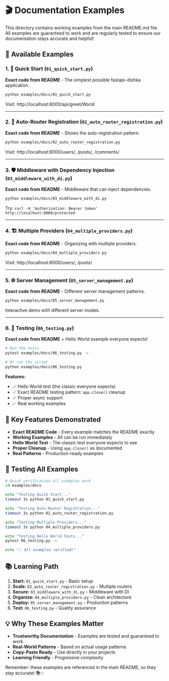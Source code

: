 # 🎬 Documentation Examples

This directory contains working examples from the main README.md file. All examples are guaranteed to work and are regularly tested to ensure our documentation stays accurate and helpful!

## 🎯 Available Examples

### 1. 🚀 Quick Start (`01_quick_start.py`)

**Exact code from README** - The simplest possible fastapi-dishka application.

```bash
python examples/docs/01_quick_start.py
```

Visit: http://localhost:8000/api/greet/World

---

### 2. 🔄 Auto-Router Registration (`02_auto_router_registration.py`)

**Exact code from README** - Shows the auto-registration pattern.

```bash
python examples/docs/02_auto_router_registration.py
```

Visit: http://localhost:8000/users/, /posts/, /comments/

---

### 3. 🛡️ Middleware with Dependency Injection (`03_middleware_with_di.py`)

**Exact code from README** - Middleware that can inject dependencies.

```bash
python examples/docs/03_middleware_with_di.py
```

Try: `curl -H 'Authorization: Bearer token' http://localhost:8000/protected`

---

### 4. 🏗️ Multiple Providers (`04_multiple_providers.py`)

**Exact code from README** - Organizing with multiple providers.

```bash
python examples/docs/04_multiple_providers.py
```

Visit: http://localhost:8000/users/, /posts/

---

### 5. 🌐 Server Management (`05_server_management.py`)

**Exact code from README** - Different server management patterns.

```bash
python examples/docs/05_server_management.py
```

Interactive demo with different server modes.

---

### 6. 🧪 Testing (`06_testing.py`)

**Exact code from README** + Hello World example everyone expects!

```bash
# Run the tests
pytest examples/docs/06_testing.py -v

# Or run the script
python examples/docs/06_testing.py
```

**Features:**

- ✅ Hello World test (the classic everyone expects)
- ✅ Exact README testing pattern: `app.close()` cleanup
- ✅ Proper async support
- ✅ Real working examples

## 🎯 Key Features Demonstrated

- **Exact README Code** - Every example matches the README exactly
- **Working Examples** - All can be run immediately
- **Hello World Test** - The classic test everyone expects to see
- **Proper Cleanup** - Using `app.close()` as documented
- **Real Patterns** - Production-ready examples

## 🧪 Testing All Examples

```bash
# Quick verification all examples work
cd examples/docs

echo "Testing Quick Start..."
timeout 3s python 01_quick_start.py

echo "Testing Auto-Router Registration..."
timeout 3s python 02_auto_router_registration.py

echo "Testing Multiple Providers..."
timeout 3s python 04_multiple_providers.py

echo "Testing Hello World Tests..."
pytest 06_testing.py -v

echo "✅ All examples verified!"
```

## 📚 Learning Path

1. **Start:** `01_quick_start.py` - Basic setup
2. **Scale:** `02_auto_router_registration.py` - Multiple routers
3. **Secure:** `03_middleware_with_di.py` - Middleware with DI
4. **Organize:** `04_multiple_providers.py` - Clean architecture
5. **Deploy:** `05_server_management.py` - Production patterns
6. **Test:** `06_testing.py` - Quality assurance

## 💡 Why These Examples Matter

- **Trustworthy Documentation** - Examples are tested and guaranteed to work
- **Real-World Patterns** - Based on actual usage patterns
- **Copy-Paste Ready** - Use directly in your projects
- **Learning Friendly** - Progressive complexity

Remember: these examples are referenced in the main README, so they stay accurate! 📚✨
